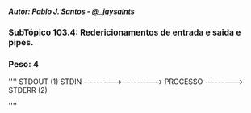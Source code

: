 ##### Autor: Pablo J. Santos - [@_jaysaints](#code)
### SubTópico 103.4: Redericionamentos de entrada e saida e pipes.
### Peso: 4

''''
                    STDOUT (1)
STDIN              --------->
---------> PROCESSO 
                   --------->
                    STDERR (2)
                   
''''
